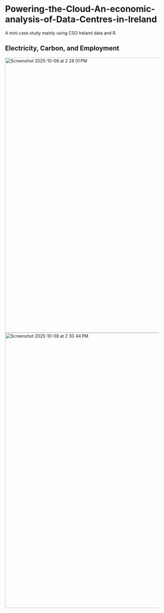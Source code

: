 # Powering-the-Cloud-An-economic-analysis-of-Data-Centres-in-Ireland
A mini case study mainly using CSO Ireland data and R.
## Electricity, Carbon, and Employment
<img width="1440" height="900" alt="Screenshot 2025-10-08 at 2 28 01 PM" src="https://github.com/user-attachments/assets/a8ae8fdb-0b4e-4c61-abb8-6dc67396ae8f" />
<img width="1440" height="900" alt="Screenshot 2025-10-08 at 2 30 44 PM" src="https://github.com/user-attachments/assets/3fb6aba6-834d-4993-8ced-f7727466fd52" />
